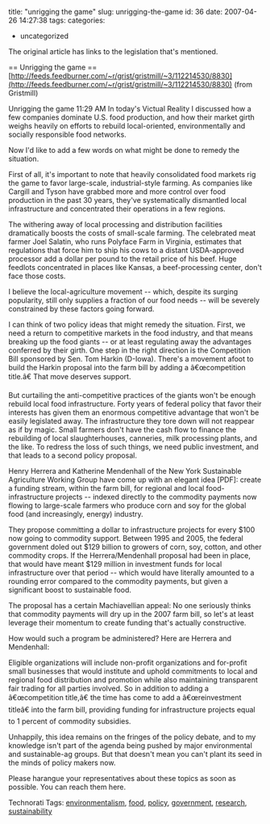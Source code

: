 title: "unrigging the game"
slug: unrigging-the-game
id: 36
date: 2007-04-26 14:27:38
tags: 
categories: 
- uncategorized

The original article has links to the legislation that's mentioned.

== Unrigging the game ==
  [http://feeds.feedburner.com/~r/grist/gristmill/~3/112214530/8830](http://feeds.feedburner.com/~r/grist/gristmill/~3/112214530/8830)
  (from Gristmill)

Unrigging the game
11:29 AM
In today's Victual Reality I discussed how a few companies dominate U.S. food production, and how their market girth weighs heavily on efforts to rebuild local-oriented, environmentally and socially responsible food networks.

Now I'd like to add a few words on what might be done to remedy the situation.

First of all, it's important to note that heavily consolidated food markets rig the game to favor large-scale, industrial-style farming. As companies like Cargill and Tyson have grabbed more and more control over food production in the past 30 years, they've systematically dismantled local infrastructure and concentrated their operations in a few regions.

The withering away of local processing and distribution facilities dramatically boosts the costs of small-scale farming. The celebrated meat farmer Joel Salatin, who runs Polyface Farm in Virginia, estimates that regulations that force him to ship his cows to a distant USDA-approved processor add a dollar per pound to the retail price of his beef. Huge feedlots concentrated in places like Kansas, a beef-processing center, don't face those costs.

I believe the local-agriculture movement -- which, despite its surging popularity, still only supplies a fraction of our food needs -- will be severely constrained by these factors going forward.

I can think of two policy ideas that might remedy the situation. First, we need a return to competitive markets in the food industry, and that means breaking up the food giants -- or at least regulating away the advantages conferred by their girth. One step in the right direction is the Competition Bill sponsored by Sen. Tom Harkin (D-Iowa). There's a movement afoot to build the Harkin proposal into the farm bill by adding a â€œcompetition title.â€ That move deserves support.

But curtailing the anti-competitive practices of the giants won't be enough rebuild local food infrastructure. Forty years of federal policy that favor their interests has given them an enormous competitive advantage that won't be easily legislated away. The infrastructure they tore down will not reappear as if by magic. Small farmers don't have the cash flow to finance the rebuilding of local slaughterhouses, canneries, milk processing plants, and the like. To redress the loss of such things, we need public investment, and that leads to a second policy proposal.

Henry Herrera and Katherine Mendenhall of the New York Sustainable Agriculture Working Group have come up with an elegant idea [PDF]: create a funding stream, within the farm bill, for regional and local food-infrastructure projects -- indexed directly to the commodity payments now flowing to large-scale farmers who produce corn and soy for the global food (and increasingly, energy) industry.

They propose committing a dollar to infrastructure projects for every $100 now going to commodity support. Between 1995 and 2005, the federal government doled out $129 billion to growers of corn, soy, cotton, and other commodity crops. If the Herrera/Mendenhall proposal had been in place, that would have meant $129 million in investment funds for local infrastructure over that period -- which would have literally amounted to a rounding error compared to the commodity payments, but given a significant boost to sustainable food.

The proposal has a certain Machiavellian appeal: No one seriously thinks that commodity payments will dry up in the 2007 farm bill, so let's at least leverage their momentum to create funding that's actually constructive.

How would such a program be administered? Here are Herrera and Mendenhall:

Eligible organizations will include non-profit organizations and for-profit small businesses that would institute and uphold commitments to local and regional food distribution and promotion while also maintaining transparent fair trading for all parties involved.
So in addition to adding a â€œcompetition title,â€ the time has come to add a â€œreinvestment titleâ€ into the farm bill, providing funding for infrastructure projects equal to 1 percent of commodity subsidies.

Unhappily, this idea remains on the fringes of the policy debate, and to my knowledge isn't part of the agenda being pushed by major environmental and sustainable-ag groups. But that doesn't mean you can't plant its seed in the minds of policy makers now.

Please harangue your representatives about these topics as soon as possible. You can reach them here.

<!-- technorati tags start -->

Technorati Tags: [environmentalism](http://www.technorati.com/tag/environmentalism), [food](http://www.technorati.com/tag/food), [policy](http://www.technorati.com/tag/policy), [government](http://www.technorati.com/tag/government), [research](http://www.technorati.com/tag/research), [sustainability](http://www.technorati.com/tag/sustainability)
<!-- technorati tags end -->
